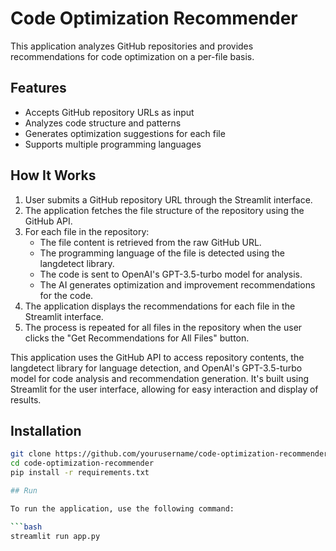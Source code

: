 # Code Optimization Recommender

This application analyzes GitHub repositories and provides recommendations for code optimization on a per-file basis.

## Features

- Accepts GitHub repository URLs as input
- Analyzes code structure and patterns
- Generates optimization suggestions for each file
- Supports multiple programming languages

## How It Works

1. User submits a GitHub repository URL through the Streamlit interface.
2. The application fetches the file structure of the repository using the GitHub API.
3. For each file in the repository:
   - The file content is retrieved from the raw GitHub URL.
   - The programming language of the file is detected using the langdetect library.
   - The code is sent to OpenAI's GPT-3.5-turbo model for analysis.
   - The AI generates optimization and improvement recommendations for the code.
4. The application displays the recommendations for each file in the Streamlit interface.
5. The process is repeated for all files in the repository when the user clicks the "Get Recommendations for All Files" button.

This application uses the GitHub API to access repository contents, the langdetect library for language detection, and OpenAI's GPT-3.5-turbo model for code analysis and recommendation generation. It's built using Streamlit for the user interface, allowing for easy interaction and display of results.

## Installation

```bash
git clone https://github.com/yourusername/code-optimization-recommender.git
cd code-optimization-recommender
pip install -r requirements.txt

## Run

To run the application, use the following command:

```bash
streamlit run app.py
